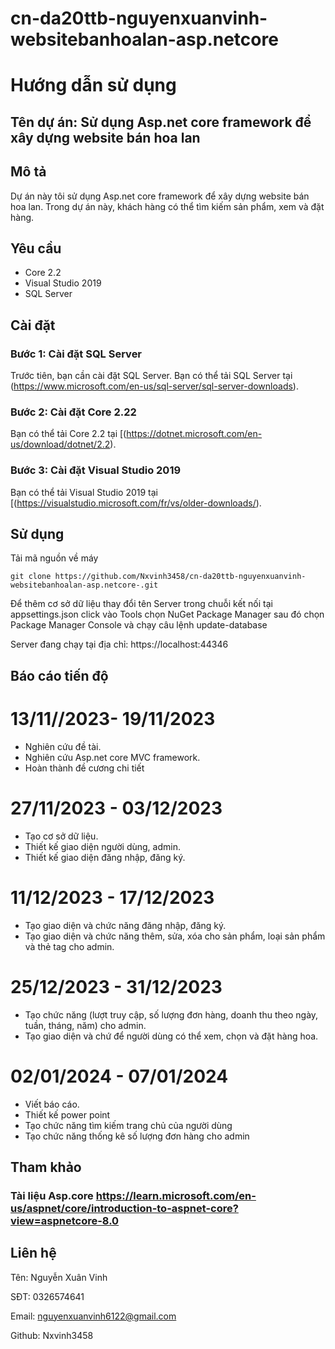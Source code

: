 # cn-da20ttb-nguyenxuanvinh-websitebanhoalan-asp.netcore
# Hướng dẫn sử dụng

## Tên dự án: Sử dụng Asp.net core framework để xây dựng website bán hoa lan

## Mô tả
Dự án này tôi sử dụng Asp.net core framework để xây dựng website bán hoa lan. Trong dự án này, khách hàng có thể tìm kiếm sản phẩm, xem và đặt hàng.

## Yêu cầu
- Core 2.2
- Visual Studio 2019 
- SQL Server

## Cài đặt

### Bước 1: Cài đặt SQL Server
Trước tiên, bạn cần cài đặt SQL Server. Bạn có thể tải SQL Server tại (https://www.microsoft.com/en-us/sql-server/sql-server-downloads).

### Bước 2: Cài đặt Core 2.22
Bạn có thể tải Core 2.2 tại [(https://dotnet.microsoft.com/en-us/download/dotnet/2.2).

### Bước 3: Cài đặt Visual Studio 2019
Bạn có thể tải Visual Studio 2019 tại [(https://visualstudio.microsoft.com/fr/vs/older-downloads/).
## Sử dụng

Tải mã nguồn về máy

	git clone https://github.com/Nxvinh3458/cn-da20ttb-nguyenxuanvinh-websitebanhoalan-asp.netcore-.git

Để thêm cơ sở dữ liệu 
thay đổi tên Server trong chuỗi kết nối tại appsettings.json 
click vào Tools chọn NuGet Package Manager sau đó chọn Package Manager Console và chạy câu lệnh update-database 

Server đang chạy tại địa chỉ: https://localhost:44346
## Báo cáo tiến độ
# 13/11//2023- 19/11/2023 
- Nghiên cứu đề tài.
- Nghiên cứu Asp.net core MVC framework.
- Hoàn thành đề cương chi tiết
# 27/11/2023 - 03/12/2023
- Tạo cơ sở dữ liệu.
- Thiết kế giao diện người dùng, admin.
- Thiết kế giao diện đăng nhập, đăng ký.
# 11/12/2023 - 17/12/2023
- Tạo giao diện và chức năng đăng nhập, đăng  ký.
- Tạo giao diện và chức năng thêm, sửa, xóa cho sản phẩm, loại sản phẩm và thẻ tag cho admin.
# 25/12/2023 - 31/12/2023
- Tạo chức năng (lượt truy cập, số lượng đơn hàng, doanh thu theo ngày, tuần, tháng, năm) cho admin.
- Tạo giao diện và chứ để người dùng có thể xem, chọn và đặt hàng hoa.
# 02/01/2024 - 07/01/2024
- Viết báo cáo.
- Thiết kế power point
- Tạo chức năng tìm kiếm trang chủ của người dùng
- Tạo chức năng thống kê số lượng đơn hàng cho admin 
## Tham khảo

### Tài liệu Asp.core  https://learn.microsoft.com/en-us/aspnet/core/introduction-to-aspnet-core?view=aspnetcore-8.0

## Liên hệ
Tên: Nguyễn Xuân Vinh

SĐT: 0326574641

Email: nguyenxuanvinh6122@gmail.com

Github: Nxvinh3458
